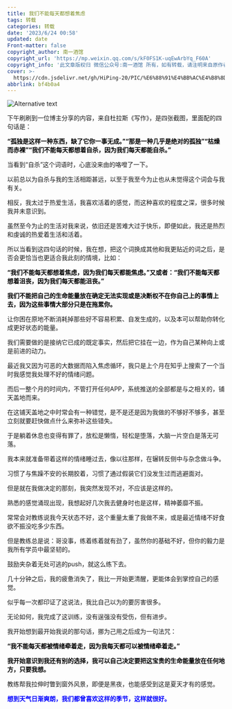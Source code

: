 ```yaml
---
title: 我们不能每天都想着焦虑
tags: 转载
categories: 转载
date: '2023/6/24 00:58'
updated: date
​Front-matter: false
copyright_author: 南一酒馆
copyright_url: 'https://mp.weixin.qq.com/s/kF0FS1K-uqEwArbYq_F60A'
copyright_info: '此文章版权归 微信公众号:南一酒馆 所有，如有转载，请注明来自原作者'
cover: >-
  https://cdn.jsdelivr.net/gh/HiPing-20/PIC/%E6%88%91%E4%BB%AC%E4%B8%8D%E8%83%BD%E6%AF%8F%E5%A4%A9%E9%83%BD%E6%83%B3%E7%9D%80%E7%84%A6%E8%99%91.jpg
abbrlink: bf4b0a4
---
```


![Alternative text](https://cdn.jsdelivr.net/gh/HiPing-20/PIC/%E6%88%91%E4%BB%AC%E4%B8%8D%E8%83%BD%E6%AF%8F%E5%A4%A9%E9%83%BD%E6%83%B3%E7%9D%80%E7%84%A6%E8%99%91.jpg)

下午刷刷到一位博主分享的内容，来自杜拉斯《写作》，是四张截图，里面配的四句话是：

<b><p style="color: #000000;">“孤独是这样一种东西，缺了它你一事无成。”“那是一种几乎是绝对的孤独”“枯燥而赤裸”“我们不能每天都想着自杀，因为我们每天都能自杀。”</p></b>

当看到“自杀”这个词语时，心底没来由的咯噔了一下。

以前总以为自杀与我的生活相距甚远，以至于我至今为止也从未觉得这个词会与我有关。

相反，我太过于热爱生活，我喜欢活着的感觉，而这种喜欢的程度之深，很多时候我并未意识到。

虽然至今为止的生活对我来说，依旧还是苦难大过于快乐，即便如此，我还是热烈和虔诚的热爱着生活和活着。

所以当看到这四句话的时候，我在想，把这个词换成其他和我更贴近的词之后，是否会更恰当也更适合我此刻的情境，比如：<b><p style="color: #000000;">“我们不能每天都想着焦虑，因为我们每天都能焦虑。”又或者：“我们不能每天都想着沮丧，因为我们每天都能沮丧。”
</p></b><b><p style="color: #000000;">
我们不能把自己的生命能量放在确定无法实现或是决断权不在你自己上的事情上去，因为这些事情大部分只是在拖累你。
</p></b>

让你困在原地不断消耗掉那些好不容易积累、自发生成的，以及本可以帮助你转化成更好状态的能量。

我们需要做的是接纳它已成的既定事实，然后把它挂在一边，作为自己某种向上或是前进的动力。

最近我又因为可恶的大数据而陷入焦虑循环，我只是上个月在知乎上搜索了一个当时我感觉我处理不好的情绪问题。

而后一整个月的时间内，不管打开任何APP，系统推送的全部都是与之相关的，铺天盖地而来。

在这铺天盖地之中时常会有一种错觉，是不是还是因为我做的不够好不够多，甚至立刻就要赶快做点什么来弥补这些错失。

于是躺着休息也变得有罪了，放松是懒惰，轻松是堕落，大脑一片空白是落无可落。

我本来就准备带着这样的情绪睡过去，像以往那样，在辗转反侧中与杂念做斗争。

习惯了与焦躁不安的长期胶着，习惯了通过假装它们没发生过而逃避面对。

但是就在我做决定的那刻，我突然发现不对，不应该是这样的。

熟悉的感觉涌现出现，我想起好几次我去健身时也是这样，精神萎靡不振。

常常会对教练说我今天状态不好，这个重量太重了我做不来，或是最近情绪不好食欲不振没吃多少东西。

但是教练总是说：哥没事，练着练着就有劲了，虽然你的基础不好，但你的毅力是我所有学员中最坚韧的。

鼓励夹杂着无处可逃的push，就这么练下去。

几十分钟之后，我的疲惫消失了，我比一开始更清醒，更能体会到掌控自己的感觉。

似乎每一次都印证了这说法，我比自己以为的要厉害很多。

无论如何，我完成了这训练，没有逞强没有受伤，但有进步。

我开始想到最开始我说的那句话，挪为己用之后成为一句法咒：
<b><p style="color: #000000;">“我不能每天都被情绪牵着走，因为我每天都可以被情绪牵着走。”</p></b><b><p style="color: #000000;">我开始意识到我还有别的选择，我可以自己决定要把这宝贵的生命能量放在任何地方，只要我想。</p></b>教练帮我拉伸时瞥到窗外风景，即便是黑夜，也能感受到这是夏天才有的感觉。
<b><p style="color: #0000FF;">想到天气日渐爽朗，我们都曾喜欢这样的季节，这样就很好。</b></p>
